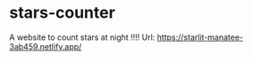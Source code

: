 # stars-counter
A website to count stars at night !!!!
Url: https://starlit-manatee-3ab459.netlify.app/

